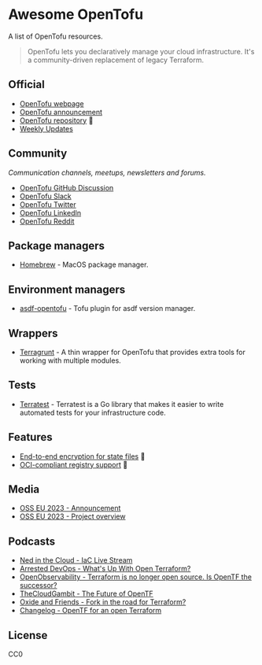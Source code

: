 # Awesome OpenTofu

A list of OpenTofu resources.

> OpenTofu lets you declaratively manage your cloud infrastructure. It's a community-driven replacement of legacy Terraform.

## Official

* [OpenTofu webpage](https://opentofu.org/)
* [OpenTofu announcement](https://opentofu.org/announcement)
* [OpenTofu repository](https://github.com/opentofu/opentofu) 🎉
* [Weekly Updates](https://github.com/opentofu/opentofu/blob/main/WEEKLY_UPDATES.md#weekly-updates)

## Community

*Communication channels, meetups, newsletters and forums.*

* [OpenTofu GitHub Discussion](https://github.com/orgs/opentofu/discussions)
* [OpenTofu Slack](https://opentofu.org/slack)
* [OpenTofu Twitter](https://twitter.com/opentofuorg)
* [OpenTofu LinkedIn](https://www.linkedin.com/company/opentofuorg/)
* [OpenTofu Reddit](https://www.reddit.com/r/opentf/)

## Package managers

* [Homebrew](https://formulae.brew.sh/formula/opentofu#default) - MacOS package manager.

## Environment managers

* [asdf-opentofu](https://github.com/virtualroot/asdf-opentofu) - Tofu plugin for asdf version manager.

## Wrappers

* [Terragrunt](https://terragrunt.gruntwork.io/) - A thin wrapper for OpenTofu that provides extra tools for working with multiple modules.

## Tests

* [Terratest](https://terratest.gruntwork.io/) - Terratest is a Go library that makes it easier to write automated tests for your infrastructure code.

## Features

* [End-to-end encryption for state files](https://twitter.com/OpenTofuOrg/status/1696597790661677207) 🚧
* [OCI-compliant registry support](https://twitter.com/OpenTofuOrg/status/1696913055576387599) 🚧

## Media

* [OSS EU 2023 - Announcement](https://www.youtube.com/watch?v=Ha77rpusEDM&t=1190s)
* [OSS EU 2023 - Project overview](https://www.youtube.com/watch?v=-8sOE9-icmY&t=15116s)

## Podcasts

<!-- DESC, from most recent to oldest. -->
* [Ned in the Cloud - IaC Live Stream](https://www.youtube.com/watch?v=p0vDydkUWB4)
* [Arrested DevOps - What's Up With Open Terraform?](https://www.arresteddevops.com/open-tofu/)
* [OpenObservability - Terraform is no longer open source. Is OpenTF the successor?](https://www.youtube.com/watch?v=5QdUs9VKq5g)
* [TheCloudGambit - The Future of OpenTF](https://www.thecloudgambit.com/2236725/13576531-the-future-of-opentf-with-ohad-maislish)
* [Oxide and Friends - Fork in the road for Terraform?](https://www.youtube.com/watch?v=QaU94LY891M)
* [Changelog -  OpenTF for an open Terraform](https://changelog.com/podcast/556)

## License

CC0
